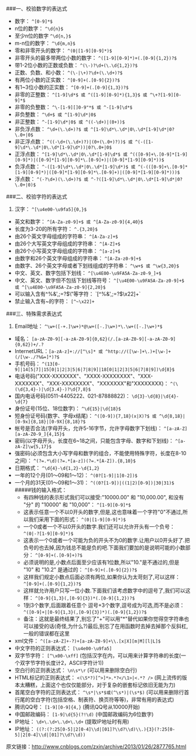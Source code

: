 
###一、校验数字的表达式

 *  数字： `^[0-9]*$ `
 *  n位的数字： `^\d{n}$`
 *  至少n位的数字 `^\d{n,}$`
 *  m-n位的数字： `^\d{m,n}$`
 *  零和非零开头的数字： `^(0|[1-9][0-9]*)$`
 *  非零开头的最多带两位小数的数字： `^([1-9][0-9]*)+(.[0-9]{1,2})?$`
 *  带1-2位小数的正数或负数： `^(\-)?\d+(\.\d{1,2})?$`
 *  正数、负数、和小数： `^(\-|\+)?\d+(\.\d+)?$`
 *  有两位小数的正实数： `^[0-9]+(.[0-9]{2})?$`
 *   有1~3位小数的正实数： `^[0-9]+(.[0-9]{1,3})?$`
 *  非零的正整数： `^[1-9]\d*$ 或 ^([1-9][0-9]*){1,3}$ 或 ^\+?[1-9][0-9]*$`
 * 非零的负整数： `^\-[1-9][]0-9"*$ 或 ^-[1-9]\d*$`
 *  非负整数： `^\d+$ 或 ^[1-9]\d*|0$`
 *  非正整数： `^-[1-9]\d*|0$ 或 ^((-\d+)|(0+))$`
 *  非负浮点数： `^\d+(\.\d+)?$ 或 ^[1-9]\d*\.\d*|0\.\d*[1-9]\d*|0?\.0+|0$`  
 *  非正浮点数： `^((-\d+(\.\d+)?)|(0+(\.0+)?))$ 或 ^(-([1-9]\d*\.\d*|0\.\d*[1-9]\d*))|0?\.0+|0$`
 * 正浮点数： `^[1-9]\d*\.\d*|0\.\d*[1-9]\d*$ 或 ^(([0-9]+\.[0-9]*[1-9][0-9]*)|([0-9]*[1-9][0-9]*\.[0-9]+)|([0-9]*[1-9][0-9]*))$`
 * 负浮点数： `^-([1-9]\d*\.\d*|0\.\d*[1-9]\d*)$ 或 ^(-(([0-9]+\.[0-9]*[1-9][0-9]*)|([0-9]*[1-9][0-9]*\.[0-9]+)|([0-9]*[1-9][0-9]*)))$`
 *  浮点数： `^(-?\d+)(\.\d+)?$ 或 ^-?([1-9]\d*\.\d*|0\.\d*[1-9]\d*|0?\.0+|0)$`
 
###二、校验字符的表达式
 
  1. 汉字： `^[\u4e00-\u9fa5]{0,}$`
  * 英文和数字： `^[A-Za-z0-9]+$ 或 ^[A-Za-z0-9]{4,40}$`
  * 长度为3-20的所有字符： `^.{3,20}$`
  * 由26个英文字母组成的字符串： `^[A-Za-z]+$`
  * 由26个大写英文字母组成的字符串： `^[A-Z]+$`
  * 由26个小写英文字母组成的字符串： `^[a-z]+$`
  * 由数字和26个英文字母组成的字符串： `^[A-Za-z0-9]+$`
  * 由数字、26个英文字母或者下划线组成的字符串： `^\w+$ 或 ^\w{3,20}$`
  * 中文、英文、数字包括下划线： `^[\u4E00-\u9FA5A-Za-z0-9_]+$`
  * 中文、英文、数字但不包括下划线等符号： `^[\u4E00-\u9FA5A-Za-z0-9]+$ 或 ^[\u4E00-\u9FA5A-Za-z0-9]{2,20}$`
  * 可以输入含有^%&',;=?$\"等字符： `[^%&',;=?$\x22]+`
  * 禁止输入含有~的字符： `[^~\x22]+`
 
###三、特殊需求表达式

 1. Email地址： `^\w+([-+.]\w+)*@\w+([-.]\w+)*\.\w+([-.]\w+)*$`
 * 域名： `[a-zA-Z0-9][-a-zA-Z0-9]{0,62}(/.[a-zA-Z0-9][-a-zA-Z0-9]{0,62})+/.?`
 * InternetURL：`[a-zA-z]+://[^\s]* 或 ^http://([\w-]+\.)+[\w-]+(/[\w-./?%&=]*)?$`
 * 手机号码： `^(13[0-9]|14[5|7]|15[0|1|2|3|5|6|7|8|9]|18[0|1|2|3|5|6|7|8|9])\d{8}$`
 * 电话号码("XXX-XXXXXXX"、"XXXX-XXXXXXXX"、"XXX-XXXXXXX"、"XXX-XXXXXXXX"、"XXXXXXX"和"XXXXXXXX)： `^(\(\d{3,4}-)|\d{3.4}-)?\d{7,8}$` 
 * 国内电话号码(0511-4405222、021-87888822)： `\d{3}-\d{8}|\d{4}-\d{7}`
 * 身份证号(15位、18位数字)： `^\d{15}|\d{18}$`
 * 短身份证号码(数字、字母x结尾)： `^([0-9]){7,18}(x|X)?$ 或 ^\d{8,18}|[0-9x]{8,18}|[0-9X]{8,18}?$`
 * 帐号是否合法(字母开头，允许5-16字节，允许字母数字下划线)： `^[a-zA-Z][a-zA-Z0-9_]{4,15}$`
 * 密码(以字母开头，长度在6~18之间，只能包含字母、数字和下划线)： `^[a-zA-Z]\w{5,17}$`
 * 强密码(必须包含大小写字母和数字的组合，不能使用特殊字符，长度在8-10之间)： `^(?=.*\d)(?=.*[a-z])(?=.*[A-Z]).{8,10}$`  
 * 日期格式： `^\d{4}-\d{1,2}-\d{1,2}`
 * 一年的12个月(01～09和1～12)： `^(0?[1-9]|1[0-2])$`
 * 一个月的31天(01～09和1～31)： `^((0?[1-9])|((1|2)[0-9])|30|31)$` 
 #####钱的输入格式：
    * 有四种钱的表示形式我们可以接受:"10000.00" 和 "10,000.00", 和没有 "分" 的 "10000" 和 "10,000"： `^[1-9][0-9]*$` 
    * 这表示任意一个不以0开头的数字,但是,这也意味着一个字符"0"不通过,所以我们采用下面的形式： `^(0|[1-9][0-9]*)$` 
    * 一个0或者一个不以0开头的数字.我们还可以允许开头有一个负号： `^(0|-?[1-9][0-9]*)$` 
    * 这表示一个0或者一个可能为负的开头不为0的数字.让用户以0开头好了.把负号的也去掉,因为钱总不能是负的吧.下面我们要加的是说明可能的小数部分： `^[0-9]+(.[0-9]+)?$` 
    * 必须说明的是,小数点后面至少应该有1位数,所以"10."是不通过的,但是 "10" 和 "10.2" 是通过的： `^[0-9]+(.[0-9]{2})?$` 
    * 这样我们规定小数点后面必须有两位,如果你认为太苛刻了,可以这样： `^[0-9]+(.[0-9]{1,2})?$` 
    * 这样就允许用户只写一位小数.下面我们该考虑数字中的逗号了,我们可以这样： `^[0-9]{1,3}(,[0-9]{3})*(.[0-9]{1,2})?$` 
    * 1到3个数字,后面跟着任意个 逗号+3个数字,逗号成为可选,而不是必须： `^([0-9]+|[0-9]{1,3}(,[0-9]{3})*)(.[0-9]{1,2})?$` 
    * 备注：这就是最终结果了,别忘了"+"可以用"*"替代如果你觉得空字符串也可以接受的话(奇怪,为什么?)最后,别忘了在用函数时去掉去掉那个反斜杠,一般的错误都在这里
 * xml文件： `^([a-zA-Z]+-?)+[a-zA-Z0-9]+\\.[x|X][m|M][l|L]$`
 * 中文字符的正则表达式： `[\u4e00-\u9fa5]`
 * 双字节字符： `[^\x00-\xff]`    (包括汉字在内，可以用来计算字符串的长度(一个双字节字符长度计2，ASCII字符计1))
 * 空白行的正则表达式： `\n\s*\r`    (可以用来删除空白行)
 * HTML标记的正则表达式： `<(\S*?)[^>]*>.*?</\1>|<.*? />`    (网上流传的版本太糟糕，上面这个也仅仅能部分，对于复杂的嵌套标记依旧无能为力)
 * 首尾空白字符的正则表达式： `^\s*|\s*$或(^\s*)|(\s*$)`    (可以用来删除行首行尾的空白字符(包括空格、制表符、换页符等等)，非常有用的表达式)
 * 腾讯QQ号： `[1-9][0-9]{4,}`    (腾讯QQ号从10000开始)
 * 中国邮政编码： `[1-9]\d{5}(?!\d)`    (中国邮政编码为6位数字)
 * IP地址： `\d+\.\d+\.\d+\.\d+`    (提取IP地址时有用)
 * IP地址： `((?:(?:25[0-5]|2[0-4]\\d|[01]?\\d?\\d)\\.){3}(?:25[0-5]|2[0-4]\\d|[01]?\\d?\\d))`  

原文链接：http://www.cnblogs.com/zxin/archive/2013/01/26/2877765.html
